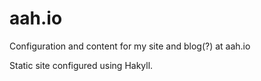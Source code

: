# aah.io

Configuration and content for my site and blog(?) at aah.io

Static site configured using Hakyll.